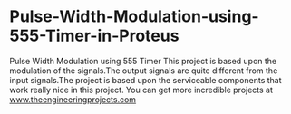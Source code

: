 # Pulse-Width-Modulation-using-555-Timer-in-Proteus
Pulse Width Modulation using 555 Timer 
This project is based upon the modulation of the signals.The output signals are quite different from the input signals.The project is based upon the serviceable components that work really nice in this project. You can get more incredible projects at www.theengineeringprojects.com
